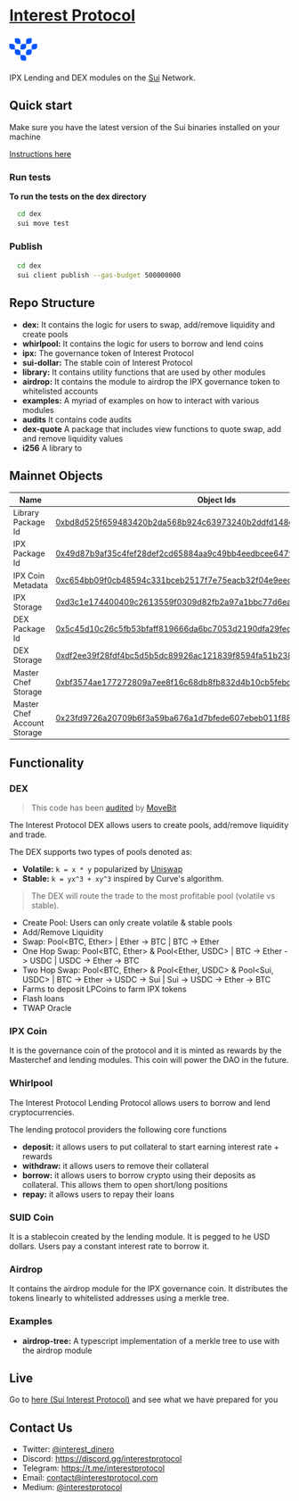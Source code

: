 # [Interest Protocol](https://sui.interestprotocol.com/)

 <p> <img width="50px"height="50px" src="./assets/logo.png" /></p> 
 
 IPX Lending and DEX modules on the [Sui](https://sui.io/) Network.  
  
## Quick start  
  
Make sure you have the latest version of the Sui binaries installed on your machine

[Instructions here](https://docs.sui.io/devnet/build/install)

### Run tests

**To run the tests on the dex directory**

```bash
  cd dex
  sui move test
```

### Publish

```bash
  cd dex
  sui client publish --gas-budget 500000000
```

## Repo Structure

- **dex:** It contains the logic for users to swap, add/remove liquidity and create pools
- **whirlpool:** It contains the logic for users to borrow and lend coins
- **ipx:** The governance token of Interest Protocol
- **sui-dollar:** The stable coin of Interest Protocol
- **library:** It contains utility functions that are used by other modules
- **airdrop:** It contains the module to airdrop the IPX governance token to whitelisted accounts
- **examples:** A myriad of examples on how to interact with various modules
- **audits** It contains code audits
- **dex-quote** A package that includes view functions to quote swap, add and remove liquidity values
- **i256** A library to 

## Mainnet Objects

| Name                        | Object Ids                                                                                                                                                              | Type      |
| --------------------------- | ----------------------------------------------------------------------------------------------------------------------------------------------------------------------- | --------- |
| Library Package Id          | [0xbd8d525f659483420b2da568b924c63973240b2ddfd148e3909e17c43d189764](https://suiexplorer.com/object/0xbd8d525f659483420b2da568b924c63973240b2ddfd148e3909e17c43d189764) | Immutable |
| IPX Package Id              | [0x49d87b9af35c4fef28def2cd65884aa9c49bb4eedbcee647f4dafb5c8f36ba57](https://suiexplorer.com/object/0x49d87b9af35c4fef28def2cd65884aa9c49bb4eedbcee647f4dafb5c8f36ba57) | Immutable |
| IPX Coin Metadata           | [0xc654bb09f0cb48594c331bceb2517f7e75eacb32f04e9eecb7416ddcdd179e65](https://suiexplorer.com/object/0xc654bb09f0cb48594c331bceb2517f7e75eacb32f04e9eecb7416ddcdd179e65) | Immutable |
| IPX Storage                 | [0xd3c1e174400409c2613559f0309d82fb2a97a1bbc77d6ea39aa1e11f4f6d67d1](https://suiexplorer.com/object/0xd3c1e174400409c2613559f0309d82fb2a97a1bbc77d6ea39aa1e11f4f6d67d1) | Shared    |
| DEX Package Id              | [0x5c45d10c26c5fb53bfaff819666da6bc7053d2190dfa29fec311cc666ff1f4b0](https://suiexplorer.com/object/0x5c45d10c26c5fb53bfaff819666da6bc7053d2190dfa29fec311cc666ff1f4b0) | Immutable |
| DEX Storage                 | [0xdf2ee39f28fdf4bc5d5b5dc89926ac121839f8594fa51b2383a14cb99ab25a77](https://suiexplorer.com/object/0xdf2ee39f28fdf4bc5d5b5dc89926ac121839f8594fa51b2383a14cb99ab25a77) | Shared    |
| Master Chef Storage         | [0xbf3574ae177272809a7ee8f16c68db8fb832d4b10cb5febc477f90baba5ab6dd](https://suiexplorer.com/object/0xbf3574ae177272809a7ee8f16c68db8fb832d4b10cb5febc477f90baba5ab6dd) | Shared    |
| Master Chef Account Storage | [0x23fd9726a20709b6f3a59ba676a1d7bfede607ebeb011f888bb33de4f8f44e32](https://suiexplorer.com/object/0x23fd9726a20709b6f3a59ba676a1d7bfede607ebeb011f888bb33de4f8f44e32) | Shared    |

## Functionality

### DEX

> This code has been [audited](https://github.com/interest-protocol/sui-defi/blob/main/audits/Interest%20Protocol%20DEX%20Smart%20Contract%20Audit%20Report.pdf) by [MoveBit](https://movebit.xyz/)

The Interest Protocol DEX allows users to create pools, add/remove liquidity and trade.

The DEX supports two types of pools denoted as:

- **Volatile:** `k = x * y` popularized by [Uniswap](https://uniswap.org/whitepaper.pdf)
- **Stable:** `k = yx^3 + xy^3` inspired by Curve's algorithm.

> The DEX will route the trade to the most profitable pool (volatile vs
> stable).

- Create Pool: Users can only create volatile & stable pools
- Add/Remove Liquidity
- Swap: Pool<BTC, Ether> | Ether -> BTC | BTC -> Ether
- One Hop Swap: Pool<BTC, Ether> & Pool<Ether, USDC> | BTC -> Ether -> USDC | USDC -> Ether -> BTC
- Two Hop Swap: Pool<BTC, Ether> & Pool<Ether, USDC> & Pool<Sui, USDC> | BTC -> Ether -> USDC -> Sui | Sui -> USDC -> Ether -> BTC
- Farms to deposit LPCoins to farm IPX tokens
- Flash loans
- TWAP Oracle

### IPX Coin

It is the governance coin of the protocol and it is minted as rewards by the Masterchef and lending modules. This coin will power the DAO in the future.

### Whirlpool

The Interest Protocol Lending Protocol allows users to borrow and lend cryptocurrencies.

The lending protocol providers the following core functions

- **deposit:** it allows users to put collateral to start earning interest rate + rewards
- **withdraw:** it allows users to remove their collateral
- **borrow:** it allows users to borrow crypto using their deposits as collateral. This allows them to open short/long positions
- **repay:** it allows users to repay their loans

### SUID Coin

It is a stablecoin created by the lending module. It is pegged to he USD dollars. Users pay a constant interest rate to borrow it.

### Airdrop

It contains the airdrop module for the IPX governance coin. It distributes the tokens linearly to whitelisted addresses using a merkle tree.

### Examples

- **airdrop-tree:** A typescript implementation of a merkle tree to use with the airdrop module

## Live

Go to [here (Sui Interest Protocol)](https://sui.interestprotocol.com/) and see what we have prepared for you

## Contact Us

- Twitter: [@interest_dinero](https://twitter.com/interest_dinero)
- Discord: https://discord.gg/interestprotocol
- Telegram: https://t.me/interestprotocol
- Email: [contact@interestprotocol.com](mailto:contact@interestprotocol.com)
- Medium: [@interestprotocol](https://medium.com/@interestprotocol)
